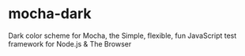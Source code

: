 # mocha-dark
Dark color scheme for Mocha, the Simple, flexible, fun JavaScript test framework for Node.js &amp; The Browser
